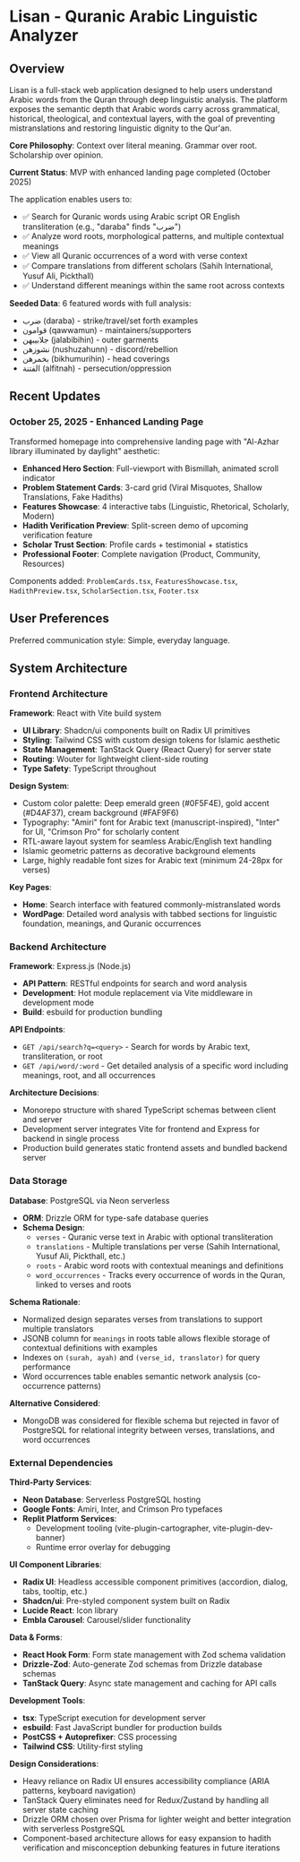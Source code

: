# Lisan - Quranic Arabic Linguistic Analyzer

## Overview

Lisan is a full-stack web application designed to help users understand Arabic words from the Quran through deep linguistic analysis. The platform exposes the semantic depth that Arabic words carry across grammatical, historical, theological, and contextual layers, with the goal of preventing mistranslations and restoring linguistic dignity to the Qur'an.

**Core Philosophy**: Context over literal meaning. Grammar over root. Scholarship over opinion.

**Current Status**: MVP with enhanced landing page completed (October 2025)

The application enables users to:
- ✅ Search for Quranic words using Arabic script OR English transliteration (e.g., "daraba" finds "ضرب")
- ✅ Analyze word roots, morphological patterns, and multiple contextual meanings
- ✅ View all Quranic occurrences of a word with verse context
- ✅ Compare translations from different scholars (Sahih International, Yusuf Ali, Pickthall)
- ✅ Understand different meanings within the same root across contexts

**Seeded Data**: 6 featured words with full analysis:
- ضرب (daraba) - strike/travel/set forth examples
- قوامون (qawwamun) - maintainers/supporters
- جلابيبهن (jalabibihin) - outer garments
- نشوزهن (nushuzahunn) - discord/rebellion
- بخمرهن (bikhumurihin) - head coverings
- الفتنة (alfitnah) - persecution/oppression

## Recent Updates

### October 25, 2025 - Enhanced Landing Page
Transformed homepage into comprehensive landing page with "Al-Azhar library illuminated by daylight" aesthetic:
- **Enhanced Hero Section**: Full-viewport with Bismillah, animated scroll indicator
- **Problem Statement Cards**: 3-card grid (Viral Misquotes, Shallow Translations, Fake Hadiths)
- **Features Showcase**: 4 interactive tabs (Linguistic, Rhetorical, Scholarly, Modern)
- **Hadith Verification Preview**: Split-screen demo of upcoming verification feature
- **Scholar Trust Section**: Profile cards + testimonial + statistics
- **Professional Footer**: Complete navigation (Product, Community, Resources)

Components added: `ProblemCards.tsx`, `FeaturesShowcase.tsx`, `HadithPreview.tsx`, `ScholarSection.tsx`, `Footer.tsx`

## User Preferences

Preferred communication style: Simple, everyday language.

## System Architecture

### Frontend Architecture

**Framework**: React with Vite build system
- **UI Library**: Shadcn/ui components built on Radix UI primitives
- **Styling**: Tailwind CSS with custom design tokens for Islamic aesthetic
- **State Management**: TanStack Query (React Query) for server state
- **Routing**: Wouter for lightweight client-side routing
- **Type Safety**: TypeScript throughout

**Design System**:
- Custom color palette: Deep emerald green (#0F5F4E), gold accent (#D4AF37), cream background (#FAF9F6)
- Typography: "Amiri" font for Arabic text (manuscript-inspired), "Inter" for UI, "Crimson Pro" for scholarly content
- RTL-aware layout system for seamless Arabic/English text handling
- Islamic geometric patterns as decorative background elements
- Large, highly readable font sizes for Arabic text (minimum 24-28px for verses)

**Key Pages**:
- **Home**: Search interface with featured commonly-mistranslated words
- **WordPage**: Detailed word analysis with tabbed sections for linguistic foundation, meanings, and Quranic occurrences

### Backend Architecture

**Framework**: Express.js (Node.js)
- **API Pattern**: RESTful endpoints for search and word analysis
- **Development**: Hot module replacement via Vite middleware in development mode
- **Build**: esbuild for production bundling

**API Endpoints**:
- `GET /api/search?q=<query>` - Search for words by Arabic text, transliteration, or root
- `GET /api/word/:word` - Get detailed analysis of a specific word including meanings, root, and all occurrences

**Architecture Decisions**:
- Monorepo structure with shared TypeScript schemas between client and server
- Development server integrates Vite for frontend and Express for backend in single process
- Production build generates static frontend assets and bundled backend server

### Data Storage

**Database**: PostgreSQL via Neon serverless
- **ORM**: Drizzle ORM for type-safe database queries
- **Schema Design**:
  - `verses` - Quranic verse text in Arabic with optional transliteration
  - `translations` - Multiple translations per verse (Sahih International, Yusuf Ali, Pickthall, etc.)
  - `roots` - Arabic word roots with contextual meanings and definitions
  - `word_occurrences` - Tracks every occurrence of words in the Quran, linked to verses and roots

**Schema Rationale**:
- Normalized design separates verses from translations to support multiple translators
- JSONB column for `meanings` in roots table allows flexible storage of contextual definitions with examples
- Indexes on `(surah, ayah)` and `(verse_id, translator)` for query performance
- Word occurrences table enables semantic network analysis (co-occurrence patterns)

**Alternative Considered**: 
- MongoDB was considered for flexible schema but rejected in favor of PostgreSQL for relational integrity between verses, translations, and word occurrences

### External Dependencies

**Third-Party Services**:
- **Neon Database**: Serverless PostgreSQL hosting
- **Google Fonts**: Amiri, Inter, and Crimson Pro typefaces
- **Replit Platform Services**: 
  - Development tooling (vite-plugin-cartographer, vite-plugin-dev-banner)
  - Runtime error overlay for debugging

**UI Component Libraries**:
- **Radix UI**: Headless accessible component primitives (accordion, dialog, tabs, tooltip, etc.)
- **Shadcn/ui**: Pre-styled component system built on Radix
- **Lucide React**: Icon library
- **Embla Carousel**: Carousel/slider functionality

**Data & Forms**:
- **React Hook Form**: Form state management with Zod schema validation
- **Drizzle-Zod**: Auto-generate Zod schemas from Drizzle database schemas
- **TanStack Query**: Async state management and caching for API calls

**Development Tools**:
- **tsx**: TypeScript execution for development server
- **esbuild**: Fast JavaScript bundler for production builds
- **PostCSS + Autoprefixer**: CSS processing
- **Tailwind CSS**: Utility-first styling

**Design Considerations**:
- Heavy reliance on Radix UI ensures accessibility compliance (ARIA patterns, keyboard navigation)
- TanStack Query eliminates need for Redux/Zustand by handling all server state caching
- Drizzle ORM chosen over Prisma for lighter weight and better integration with serverless PostgreSQL
- Component-based architecture allows for easy expansion to hadith verification and misconception debunking features in future iterations